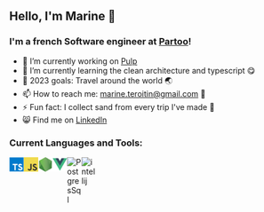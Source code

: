 ## Hello, I'm Marine 👋

### I'm a french Software engineer at [Partoo][partoourl]!

- 🔭 I’m currently working on [Pulp][pulpurl]
- 🌱 I’m currently learning the clean architecture and typescript 😋
- 🥅 2023 goals: Travel around the world 🌏
- 📫 How to reach me: marine.teroitin@gmail.com 📧
- ⚡ Fun fact: I collect sand from every trip I've made 🌊
- 😸 Find me on [LinkedIn][linkedinurl]


### Current Languages and Tools:
<img align="left" alt="Typescript" width="26px" src="https://raw.githubusercontent.com/devicons/devicon/master/icons/typescript/typescript-original.svg" />
<img align="left" alt="JavaScript" width="26px" src="https://raw.githubusercontent.com/github/explore/80688e429a7d4ef2fca1e82350fe8e3517d3494d/topics/javascript/javascript.png" />
<img align="left" alt="Node.js" width="26px" src="https://raw.githubusercontent.com/github/explore/80688e429a7d4ef2fca1e82350fe8e3517d3494d/topics/nodejs/nodejs.png" />
<img align="left" alt="Vue.js" width="26px" src="https://raw.githubusercontent.com/github/explore/80688e429a7d4ef2fca1e82350fe8e3517d3494d/topics/vue/vue.png" />
<img align="left" alt="PostgresSql" width="26px" src="https://upload.wikimedia.org/wikipedia/commons/2/29/Postgresql_elephant.svg" />
<img align="left" alt="intellij" width="26px" src="https://upload.wikimedia.org/wikipedia/commons/9/9c/IntelliJ_IDEA_Icon.svg" />


[partoourl]: https://www.partoo.co/
[pulpurl]: https://app.pulp.eu/home
[linkedinurl]: https://www.linkedin.com/in/marine-téroitin-61007b19b/
